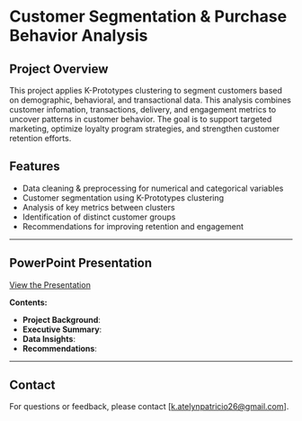 # Customer Segmentation & Purchase Behavior Analysis

## Project Overview  
This project applies K-Prototypes clustering to segment customers based on demographic, behavioral, and transactional data. This analysis combines customer infomation, transactions, delivery, and engagement metrics to uncover patterns in customer behavior. The goal is to support targeted marketing, optimize loyalty program strategies, and strengthen customer retention efforts.

## Features  
- Data cleaning & preprocessing for numerical and categorical variables  
- Customer segmentation using K-Prototypes clustering  
- Analysis of key metrics between clusters
- Identification of distinct customer groups  
- Recommendations for improving retention and engagement  
  
---

## PowerPoint Presentation

[View the Presentation](https://pitch.com/v/customer-segmentation-for-targeted-marketing-v2v97u)

**Contents:**
- **Project Background**:
- **Executive Summary**: 
- **Data Insights**: 
- **Recommendations**: 

---

## Contact  
For questions or feedback, please contact [k.atelynpatricio26@gmail.com].
